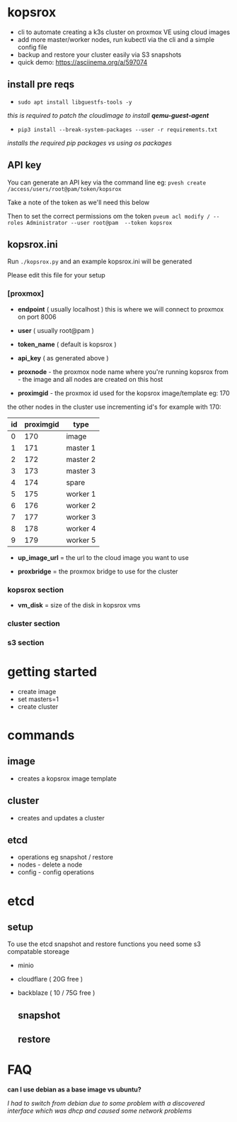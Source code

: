 # kopsrox

- cli to automate creating a k3s cluster on proxmox VE using cloud images
- add more master/worker nodes, run kubectl via the cli and a simple config file
- backup  and restore your cluster easily via S3 snapshots
- quick demo: https://asciinema.org/a/597074

## install pre reqs

- `sudo apt install libguestfs-tools -y`

_this is required to patch the cloudimage to install __qemu-guest-agent___

- `pip3 install --break-system-packages --user -r requirements.txt`

_installs the required pip packages vs using os packages_

## API key

You can generate an API key via the command line eg: `pvesh create /access/users/root@pam/token/kopsrox`

Take a note of the token as we'll need this below

Then to set the correct permissions om the token `pveum acl modify / --roles Administrator --user root@pam  --token kopsrox`

## kopsrox.ini

Run `./kopsrox.py` and an example kopsrox.ini will be generated

Please edit this file for your setup

### [proxmox]

- __endpoint__ ( usually localhost ) this is where we will connect to proxmox on port 8006

- __user__ ( usually root@pam )

- __token_name__  ( default is kopsrox )

- __api_key__   ( as generated above ) 

- __proxnode__ - the proxmox node name where you're running kopsrox from - the image and all nodes are created on this host

- __proximgid__ - the proxmox id used for the kopsrox image/template eg: 170

the other nodes in the cluster use incrementing id's for example with 170:

|id|proximgid|type|                      
|--|--|--|
|0|170|image|
|1|171|master 1|
|2|172|master 2|
|3|173|master 3|
|4|174|spare|
|5|175|worker 1|
|6|176|worker 2|
|7|177|worker 3|
|8|178|worker 4|
|9|179|worker 5|

- __up_image_url__ = the url to the cloud image you want to use

- __proxbridge__ = the proxmox bridge to use for the cluster

### kopsrox section 

- __vm_disk__ = size of the disk in kopsrox vms

### cluster section 

### s3 section 

# getting started

- create image
- set masters=1
- create cluster 
# commands
## image
- creates a kopsrox image template
## cluster
- creates and updates a cluster
## etcd
- operations eg snapshot / restore
- nodes - delete a node
- config - config operations

# etcd
## setup

To use the etcd snapshot and restore functions you need some s3 compatable storeage

- minio
- cloudflare ( 20G free ) 
- backblaze ( 10 / 75G free )

  ## snapshot
  ## restore

# FAQ
__can I use debian as a base image vs ubuntu?__

_I had to switch from debian due to some problem with a discovered interface which was dhcp and caused some network problems_

